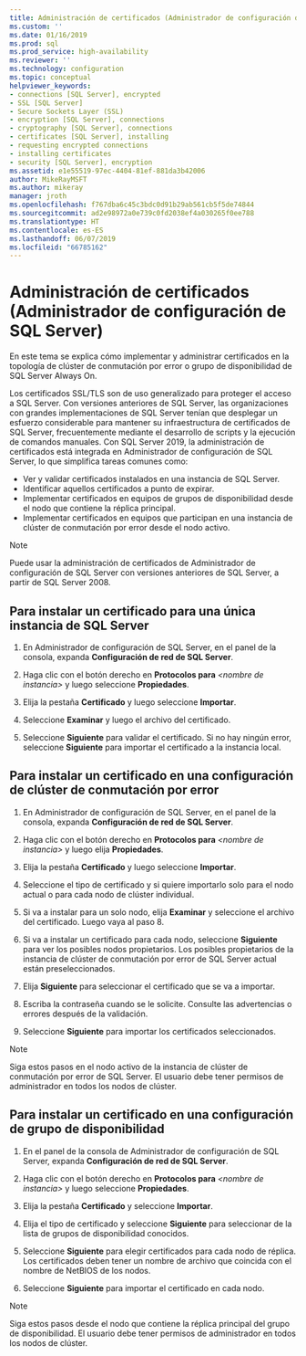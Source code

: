 ```yaml
---
title: Administración de certificados (Administrador de configuración de SQL Server) | Microsoft Docs
ms.custom: ''
ms.date: 01/16/2019
ms.prod: sql
ms.prod_service: high-availability
ms.reviewer: ''
ms.technology: configuration
ms.topic: conceptual
helpviewer_keywords:
- connections [SQL Server], encrypted
- SSL [SQL Server]
- Secure Sockets Layer (SSL)
- encryption [SQL Server], connections
- cryptography [SQL Server], connections
- certificates [SQL Server], installing
- requesting encrypted connections
- installing certificates
- security [SQL Server], encryption
ms.assetid: e1e55519-97ec-4404-81ef-881da3b42006
author: MikeRayMSFT
ms.author: mikeray
manager: jroth
ms.openlocfilehash: f767dba6c45c3bdc0d91b29ab561cb5f5de74844
ms.sourcegitcommit: ad2e98972a0e739c0fd2038ef4a030265f0ee788
ms.translationtype: HT
ms.contentlocale: es-ES
ms.lasthandoff: 06/07/2019
ms.locfileid: "66785162"
---
```

# <a name="certificate-management-sql-server-configuration-manager"></a>Administración de certificados (Administrador de configuración de SQL Server)

En este tema se explica cómo implementar y administrar certificados en la topología de clúster de conmutación por error o grupo de disponibilidad de SQL Server Always On.

Los certificados SSL/TLS son de uso generalizado para proteger el acceso a SQL Server. Con versiones anteriores de SQL Server, las organizaciones con grandes implementaciones de SQL Server tenían que desplegar un esfuerzo considerable para mantener su infraestructura de certificados de SQL Server, frecuentemente mediante el desarrollo de scripts y la ejecución de comandos manuales. Con SQL Server 2019, la administración de certificados está integrada en Administrador de configuración de SQL Server, lo que simplifica tareas comunes como: 

* Ver y validar certificados instalados en una instancia de SQL Server. 
* Identificar aquellos certificados a punto de expirar. 
* Implementar certificados en equipos de grupos de disponibilidad desde el nodo que contiene la réplica principal. 
* Implementar certificados en equipos que participan en una instancia de clúster de conmutación por error desde el nodo activo.

> [!NOTE]
> Puede usar la administración de certificados de Administrador de configuración de SQL Server con versiones anteriores de SQL Server, a partir de SQL Server 2008.

##  <a name="provision-single-server-cert"></a> Para instalar un certificado para una única instancia de SQL Server  
  
1. En Administrador de configuración de SQL Server, en el panel de la consola, expanda **Configuración de red de SQL Server**.  
  
2. Haga clic con el botón derecho en **Protocolos para** *&lt;nombre de instancia&gt;* y luego seleccione **Propiedades**.  
  
3. Elija la pestaña **Certificado** y luego seleccione **Importar**.  
  
4. Seleccione **Examinar** y luego el archivo del certificado.  
  
5. Seleccione **Siguiente** para validar el certificado. Si no hay ningún error, seleccione **Siguiente** para importar el certificado a la instancia local.  
  
 
##  <a name="provision-failover-cluster-cert"></a> Para instalar un certificado en una configuración de clúster de conmutación por error  
  
1. En Administrador de configuración de SQL Server, en el panel de la consola, expanda **Configuración de red de SQL Server**.
  
2. Haga clic con el botón derecho en **Protocolos para** *&lt;nombre de instancia&gt;* y luego elija **Propiedades**. 

3. Elija la pestaña **Certificado** y luego seleccione **Importar**.

4. Seleccione el tipo de certificado y si quiere importarlo solo para el nodo actual o para cada nodo de clúster individual.

5. Si va a instalar para un solo nodo, elija **Examinar** y seleccione el archivo del certificado. Luego vaya al paso 8.

6. Si va a instalar un certificado para cada nodo, seleccione **Siguiente** para ver los posibles nodos propietarios. Los posibles propietarios de la instancia de clúster de conmutación por error de SQL Server actual están preseleccionados.

7. Elija **Siguiente** para seleccionar el certificado que se va a importar.

8. Escriba la contraseña cuando se le solicite. Consulte las advertencias o errores después de la validación.

9. Seleccione **Siguiente** para importar los certificados seleccionados.

> [!NOTE]
> Siga estos pasos en el nodo activo de la instancia de clúster de conmutación por error de SQL Server. El usuario debe tener permisos de administrador en todos los nodos de clúster.

##  <a name="provision-availability-group-cert"></a>Para instalar un certificado en una configuración de grupo de disponibilidad  
  
1. En el panel de la consola de Administrador de configuración de SQL Server, expanda **Configuración de red de SQL Server**.
  
2. Haga clic con el botón derecho en **Protocolos para** *&lt;nombre de instancia&gt;* y luego seleccione **Propiedades**.  
  
3. Elija la pestaña **Certificado** y seleccione **Importar**.  
  
4. Elija el tipo de certificado y seleccione **Siguiente** para seleccionar de la lista de grupos de disponibilidad conocidos.  

5. Seleccione **Siguiente** para elegir certificados para cada nodo de réplica. Los certificados deben tener un nombre de archivo que coincida con el nombre de NetBIOS de los nodos.

6. Seleccione **Siguiente** para importar el certificado en cada nodo.


> [!NOTE]
> Siga estos pasos desde el nodo que contiene la réplica principal del grupo de disponibilidad. El usuario debe tener permisos de administrador en todos los nodos de clúster.

